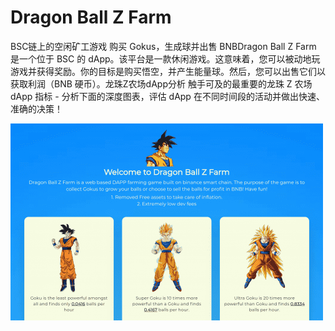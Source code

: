 # Dragon Ball Z Farm

BSC链上的空闲矿工游戏
购买 Gokus，生成球并出售 BNBDragon Ball Z Farm 是一个位于 BSC 的 dApp。该平台是一款休闲游戏。这意味着，您可以被动地玩游戏并获得奖励。你的目标是购买悟空，并产生能量球。然后，您可以出售它们以获取利润（BNB 硬币）。龙珠Z农场dApp分析
触手可及的最重要的龙珠 Z 农场 dApp 指标 - 分析下面的深度图表，评估 dApp 在不同时间段的活动并做出快速、准确的决策！

![dragonballzfarm-dapp-high-risk-bsc-image1-500x315_92572336344f50c4dbd7668060df63e5](dragonballzfarm-dapp-high-risk-bsc-image1-500x315_92572336344f50c4dbd7668060df63e5.png)


